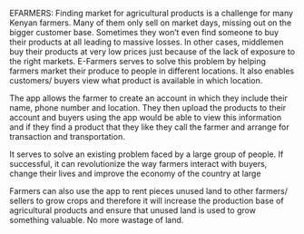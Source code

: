 EFARMERS:
Finding market for agricultural products is a challenge for many Kenyan farmers. Many of them only sell on market days, missing out on the bigger customer base. Sometimes they won’t even find someone to buy their products at all leading to massive losses. In other cases, middlemen buy their products at very low prices just because of the lack of exposure to the right markets. E-Farmers serves to solve this problem by helping farmers market their produce to people in different locations. It also enables customers/ buyers view what product is available in which location.

The app allows the farmer to create an account in which they include their name, phone number and location. They then upload the products to their account and buyers using the app would be able to view this information and if they find a product that they like they call the farmer and arrange for transaction and transportation. 

It serves to solve an existing problem faced by a large group of people. If successful, it can revolutionize the way farmers interact with buyers, change their lives and improve the economy of the country at large

Farmers can also use the app to rent pieces unused land to other farmers/ sellers to grow crops and therefore it will increase the production base of agricultural products and ensure that unused land is used to grow something valuable. No more wastage of land.

